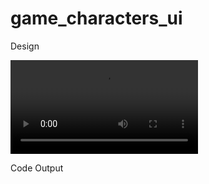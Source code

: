 # game_characters_ui



Design  



![](https://github.com/wlan07/game_characters_ui/blob/master/assets/videos/dribbble.mp4)



Code Output




